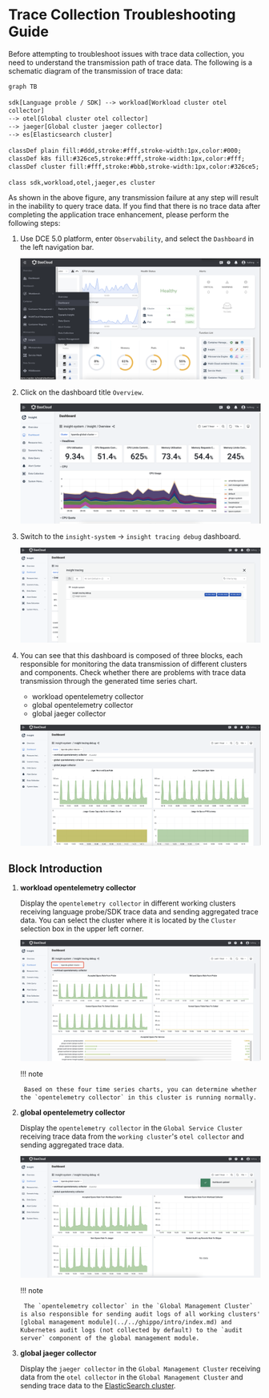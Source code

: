 # Trace Collection Troubleshooting Guide

Before attempting to troubleshoot issues with trace data collection, you need to understand the transmission path of trace data. The following is a schematic diagram of the transmission of trace data:

```mermaid
graph TB

sdk[Language proble / SDK] --> workload[Workload cluster otel collector]
--> otel[Global cluster otel collector]
--> jaeger[Global cluster jaeger collector]
--> es[Elasticsearch cluster]

classDef plain fill:#ddd,stroke:#fff,stroke-width:1px,color:#000;
classDef k8s fill:#326ce5,stroke:#fff,stroke-width:1px,color:#fff;
classDef cluster fill:#fff,stroke:#bbb,stroke-width:1px,color:#326ce5;

class sdk,workload,otel,jaeger,es cluster
```

As shown in the above figure, any transmission failure at any step will result in the inability to query trace data. If you find that there is no trace data after completing the application trace enhancement, please perform the following steps:

1. Use DCE 5.0 platform, enter `Observability`, and select the `Dashboard` in the left navigation bar.

    ![nav](../images/insight01.png)

2. Click on the dashboard title `Overview`.

    ![dashboard](../images/insight02.png)

3. Switch to the `insight-system` -> `insight tracing debug` dashboard.

    ![trace](../images/insighttrace01.png)

4. You can see that this dashboard is composed of three blocks, each responsible for monitoring the data transmission of different clusters and components. Check whether there are problems with trace data transmission through the generated time series chart.

    - workload opentelemetry collector
    - global opentelemetry collector
    - global jaeger collector

    ![trace](../images/insighttrace02.png)

## Block Introduction

1. **workload opentelemetry collector**

    Display the `opentelemetry collector` in different working clusters receiving language probe/SDK trace data and sending aggregated trace data. You can select the cluster where it is located by the `Cluster` selection box in the upper left corner.

    ![trace](../images/insighttrace03.png)

    !!! note

        Based on these four time series charts, you can determine whether the `opentelemetry collector` in this cluster is running normally.

2. **global opentelemetry collector**

    Display the `opentelemetry collector` in the `Global Service Cluster` receiving trace data from the `working cluster`'s `otel collector` and sending aggregated trace data.

    ![trace](../images/insighttrace04.png)

    !!! note

        The `opentelemetry collector` in the `Global Management Cluster` is also responsible for sending audit logs of all working clusters' [global management module](../../ghippo/intro/index.md) and Kubernetes audit logs (not collected by default) to the `audit server` component of the global management module.

3. **global jaeger collector**

    Display the `jaeger collector` in the `Global Management Cluster` receiving data from the `otel collector` in the `Global Management Cluster` and sending trace data to the [ElasticSearch cluster](../../middleware/elasticsearch/intro/index.md).
